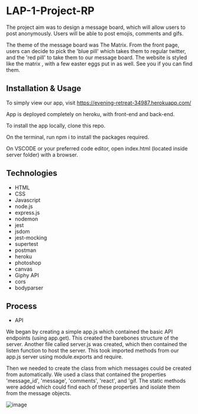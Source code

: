 # LAP-1-Project-RP

The project aim was to design a message board, which will allow users to post anonymously. Users will be able to post emojis, comments and gifs.

The theme of the message board was The Matrix. From the front page, users can decide to pick the 'blue pill' which takes them to regular twitter, and the 'red pill' 
to take them to our message board. The website is styled like the matrix , with a few easter eggs put in as well. See you if you can find them.

## Installation & Usage 

To simply view our app, visit https://evening-retreat-34987.herokuapp.com/

App is deployed completely on heroku, with front-end and back-end.

To install the app locally, clone this repo.

On the terminal, run npm i to install the packages required.

On VSCODE or your preferred code editor, open index.html (located inside server folder) with a browser.

## Technologies

- HTML
- CSS
- Javascript
- node.js
- express.js
- nodemon
- jest
- jsdom
- jest-mocking
- supertest
- postman
- heroku
- photoshop 
- canvas
- Giphy API
- cors 
- bodyparser

## Process

- API 

We began by creating a simple app.js which contained the basic API endpoints (using app.get). This created the barebones structure of the server. 
Another file called server.js was created, which then contained the listen function to host the server. This took imported methods from our app.js server using module.exports and require.

Then we needed to create the class from which messages could be created from automatically. We used a class that contained the properties 'message_id', 'message', 'comments', 'react', and 'gif. The static methods were added which could find each of these properties and isolate them from the message objects.

![image](https://user-images.githubusercontent.com/95479796/177959361-60b5fb99-41ac-48cd-9a7d-ade54b84d662.png)





